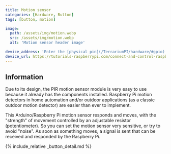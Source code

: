 ```yaml
---
title: Motion sensor
categories: [Hardware, Button]
tags: [button, motion]

image:
  path: /assets/img/motion.webp
  src: /assets/img/motion.webp
  alt: 'Motion sensor header image'

device_address: 'Enter the [physical pin](/TerrariumPI/hardware/#gpio) number on which the device is connected<br />Ex: `27`<br />Or when used with an [IO expander](/TerrariumPI/hardware/io-expander/) use format: pcf857[4/5]-[IO-expander-port],[I2C_address],[I2C_buss] where I2C_buss is optional<br />Ex:`pcf8575-9,0x4c,3`'
device_url: https://tutorials-raspberrypi.com/connect-and-control-raspberry-pi-motion-detector-pir/
---
```


## Information

Due to its design, the PIR motion sensor module is very easy to use because it already has the components installed. Raspberry Pi motion detectors in home automation and/or outdoor applications (as a classic outdoor motion detector) are easier than ever to implement.

This Arduino/Raspberry Pi motion sensor responds and moves, with the "strength" of movement controlled by an adjustable resistor (potentiometer). So you can set the motion sensor very sensitive, or try to avoid "noise". As soon as something moves, a signal is sent that can be received and responded by the Raspberry Pi.

{% include_relative _button_detail.md %}
